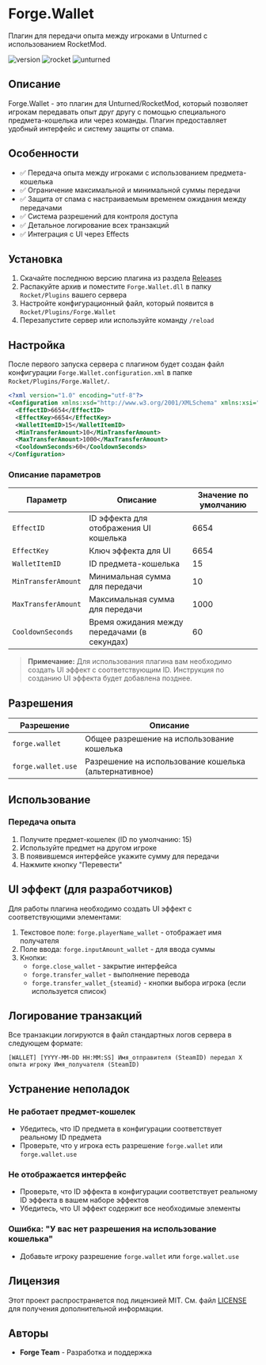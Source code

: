 # Forge.Wallet

Плагин для передачи опыта между игроками в Unturned с использованием RocketMod.

![version](https://img.shields.io/badge/версия-1.0.0-blue.svg)
![rocket](https://img.shields.io/badge/Rocket-4.9.3.0-blue.svg)
![unturned](https://img.shields.io/badge/Unturned-3.25.1.0-green.svg)

## Описание

Forge.Wallet - это плагин для Unturned/RocketMod, который позволяет игрокам передавать опыт друг другу с помощью специального предмета-кошелька или через команды. Плагин предоставляет удобный интерфейс и систему защиты от спама.

## Особенности

- ✅ Передача опыта между игроками с использованием предмета-кошелька
- ✅ Ограничение максимальной и минимальной суммы передачи
- ✅ Защита от спама с настраиваемым временем ожидания между передачами
- ✅ Система разрешений для контроля доступа
- ✅ Детальное логирование всех транзакций
- ✅ Интеграция с UI через Effects

## Установка

1. Скачайте последнюю версию плагина из раздела [Releases](ссылка_на_релизы)
2. Распакуйте архив и поместите `Forge.Wallet.dll` в папку `Rocket/Plugins` вашего сервера
3. Настройте конфигурационный файл, который появится в `Rocket/Plugins/Forge.Wallet`
4. Перезапустите сервер или используйте команду `/reload`

## Настройка

После первого запуска сервера с плагином будет создан файл конфигурации `Forge.Wallet.configuration.xml` в папке `Rocket/Plugins/Forge.Wallet/`.

```xml
<?xml version="1.0" encoding="utf-8"?>
<Configuration xmlns:xsd="http://www.w3.org/2001/XMLSchema" xmlns:xsi="http://www.w3.org/2001/XMLSchema-instance">
  <EffectID>6654</EffectID>
  <EffectKey>6654</EffectKey>
  <WalletItemID>15</WalletItemID>
  <MinTransferAmount>10</MinTransferAmount>
  <MaxTransferAmount>1000</MaxTransferAmount>
  <CooldownSeconds>60</CooldownSeconds>
</Configuration>
```

### Описание параметров

| Параметр | Описание | Значение по умолчанию |
|----------|----------|------------------------|
| `EffectID` | ID эффекта для отображения UI кошелька | 6654 |
| `EffectKey` | Ключ эффекта для UI | 6654 |
| `WalletItemID` | ID предмета-кошелька | 15 |
| `MinTransferAmount` | Минимальная сумма для передачи | 10 |
| `MaxTransferAmount` | Максимальная сумма для передачи | 1000 |
| `CooldownSeconds` | Время ожидания между передачами (в секундах) | 60 |

> **Примечание:** Для использования плагина вам необходимо создать UI эффект с соответствующим ID. Инструкция по созданию UI эффекта будет добавлена позднее.

## Разрешения

| Разрешение | Описание |
|------------|----------|
| `forge.wallet` | Общее разрешение на использование кошелька |
| `forge.wallet.use` | Разрешение на использование кошелька (альтернативное) |

## Использование

### Передача опыта

1. Получите предмет-кошелек (ID по умолчанию: 15)
2. Используйте предмет на другом игроке
3. В появившемся интерфейсе укажите сумму для передачи
4. Нажмите кнопку "Перевести"

## UI эффект (для разработчиков)

Для работы плагина необходимо создать UI эффект с соответствующими элементами:

1. Текстовое поле: `forge.playerName_wallet` - отображает имя получателя
2. Поле ввода: `forge.inputAmount_wallet` - для ввода суммы
3. Кнопки:
   - `forge.close_wallet` - закрытие интерфейса
   - `forge.transfer_wallet` - выполнение перевода
   - `forge.transfer_wallet_{steamid}` - кнопки выбора игрока (если используется список)

## Логирование транзакций

Все транзакции логируются в файл стандартных логов сервера в следующем формате:

```
[WALLET] [YYYY-MM-DD HH:MM:SS] Имя_отправителя (SteamID) передал X опыта игроку Имя_получателя (SteamID)
```

## Устранение неполадок

### Не работает предмет-кошелек

- Убедитесь, что ID предмета в конфигурации соответствует реальному ID предмета
- Проверьте, что у игрока есть разрешение `forge.wallet` или `forge.wallet.use`

### Не отображается интерфейс

- Проверьте, что ID эффекта в конфигурации соответствует реальному ID эффекта в вашем наборе эффектов
- Убедитесь, что UI эффект содержит все необходимые элементы

### Ошибка: "У вас нет разрешения на использование кошелька"

- Добавьте игроку разрешение `forge.wallet` или `forge.wallet.use`

## Лицензия

Этот проект распространяется под лицензией MIT. См. файл [LICENSE](LICENSE) для получения дополнительной информации.

## Авторы

- **Forge Team** - Разработка и поддержка
